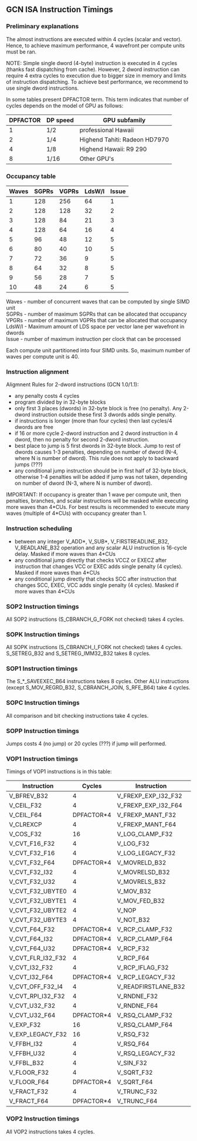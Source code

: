 ## GCN ISA Instruction Timings

### Preliminary explanations

The almost instructions are executed within 4 cycles (scalar and vector). Hence, to
achieve maximum performance, 4 wavefront per compute units must be ran.

NOTE: Simple single dword (4-byte) instruction is executed in 4 cycles (thanks fast
dispatching from cache). However, 2 dword instruction can require 4 extra cycles
to execution due to bigger size in memory and limits of instruction dispatching.
To achieve best performance, we recommend to use single dword instructions.

In some tables present DPFACTOR term. This term indicates that number of cycles depends
on the model of GPU as follows:

 DPFACTOR     | DP speed | GPU subfamily
--------------|----------|----------------------------
 1            | 1/2      | professional Hawaii
 2            | 1/4      | Highend Tahiti: Radeon HD7970
 4            | 1/8      | Highend Hawaii: R9 290
 8            | 1/16     | Other GPU's
 

### Occupancy table

Waves | SGPRs | VGPRs | LdsW/I | Issue
------|-------|-------|--------|---------
1     | 128   | 256   | 64     | 1
2     | 128   | 128   | 32     | 2
3     | 128   | 84    | 21     | 3
4     | 128   | 64    | 16     | 4
5     | 96    | 48    | 12     | 5
6     | 80    | 40    | 10     | 5
7     | 72    | 36    | 9      | 5
8     | 64    | 32    | 8      | 5
9     | 56    | 28    | 7      | 5
10    | 48    | 24    | 6      | 5

Waves - number of concurrent waves that can be computed by single SIMD unit  
SGPRs - number of maximum SGPRs that can be allocated that occupancy  
VPGRs - number of maximum VGPRs that can be allocated that occupancy  
LdsW/I - Maximum amount of LDS space per vector lane per wavefront in dwords  
Issue - number of maximum instruction per clock that can be processed  

Each compute unit partitioned into four SIMD units. So, maximum number of waves per
compute unit is 40.

### Instruction alignment

Aligmnent Rules for 2-dword instructions (GCN 1.0/1.1):

* any penalty costs 4 cycles
* program divided by in 32-byte blocks
* only first 3 places (dwords) in 32-byte block is free (no penalty). Any 2-dword
instruction outside these first 3 dwords adds single penalty.
* if instructions is longer (more than four cycles) then last cycles/4 dwords are free
* if 16 or more cycle 2-dword instruction and 2 dword instruction in 4 dword, then
no penalty for second 2-dword instruction.
* best place to jump is 5 first dwords in 32-byte block. Jump to rest of dwords causes
1-3 penalties, depending on number of dword (N-4, where N is number of dword). This rule
does not apply to backward jumps (???)
* any conditional jump instruction should be in first half of 32-byte block, otherwise
1-4 penalties will be added if jump was not taken, depending on number of dword
(N-3, where N is number of dword).

IMPORTANT: If occupancy is greater than 1 wave per compute unit, then penalties,
branches, and scalar instructions will be masked while executing
more waves than 4\*CUs. For best results is recommended to execute many waves
(multiple of 4\*CUs) with occupancy greater than 1.

### Instruction scheduling

* between any integer V_ADD\*, V_SUB\*, V_FIRSTREADLINE_B32, V_READLANE_B32 operation
and any scalar ALU instruction is 16-cycle delay. Masked if more waves than 4*CUs
* any conditional jump directly that checks VCCZ or EXECZ after instruction that changes
VCC or EXEC adds single penalty (4 cycles). Masked if more waves than 4*CUs
* any conditional jump directly that checks SCC after instruction that changes SCC,
EXEC, VCC adds single penalty (4 cycles). Masked if more waves than 4*CUs

### SOP2 Instruction timings

All SOP2 instructions (S_CBRANCH_G_FORK not checked) takes 4 cycles.

### SOPK Instruction timings

All SOPK instructions (S_CBRANCH_I_FORK  not checked) takes 4 cycles.
S_SETREG_B32 and S_SETREG_IMM32_B32 takes 8 cycles.
 
### SOP1 Instruction timings

The S_*_SAVEEXEC_B64 instructions takes 8 cycles. Other ALU instructions (except
S_MOV_REGRD_B32, S_CBRANCH_JOIN, S_RFE_B64) take 4 cycles.

### SOPC Instruction timings

All comparison and bit checking instructions take 4 cycles.

### SOPP Instruction timings

Jumps costs 4 (no jump) or 20 cycles (???) if jump will performed.

### VOP1 Instruction timings

Timings of VOP1 instructions is in this table:

 Instruction           | Cycles        | Instruction           | Cycles
-----------------------|---------------|-----------------------|---------------
 V_BFREV_B32           | 4             | V_FREXP_EXP_I32_F32   | 4
 V_CEIL_F32            | 4             | V_FREXP_EXP_I32_F64   | DPFACTOR*4
 V_CEIL_F64            | DPFACTOR*4    | V_FREXP_MANT_F32      | 4
 V_CLREXCP             | 4             | V_FREXP_MANT_F64      | DPFACTOR*4
 V_COS_F32             | 16            | V_LOG_CLAMP_F32       | 16
 V_CVT_F16_F32         | 4             | V_LOG_F32             | 16
 V_CVT_F32_F16         | 4             | V_LOG_LEGACY_F32      | 16
 V_CVT_F32_F64         | DPFACTOR*4    | V_MOVRELD_B32         | 4
 V_CVT_F32_I32         | 4             | V_MOVRELSD_B32        | 4
 V_CVT_F32_U32         | 4             | V_MOVRELS_B32         | 4
 V_CVT_F32_UBYTE0      | 4             | V_MOV_B32             | 4
 V_CVT_F32_UBYTE1      | 4             | V_MOV_FED_B32         | 4
 V_CVT_F32_UBYTE2      | 4             | V_NOP                 | 4
 V_CVT_F32_UBYTE3      | 4             | V_NOT_B32             | 4
 V_CVT_F64_F32         | DPFACTOR*4    | V_RCP_CLAMP_F32       | 16
 V_CVT_F64_I32         | DPFACTOR*4    | V_RCP_CLAMP_F64       | DPFACTOR*8
 V_CVT_F64_U32         | DPFACTOR*4    | V_RCP_F32             | 16
 V_CVT_FLR_I32_F32     | 4             | V_RCP_F64             | DPFACTOR*8
 V_CVT_I32_F32         | 4             | V_RCP_IFLAG_F32       | 16
 V_CVT_I32_F64         | DPFACTOR*4    | V_RCP_LEGACY_F32      | 16
 V_CVT_OFF_F32_I4      | 4             | V_READFIRSTLANE_B32   | 4
 V_CVT_RPI_I32_F32     | 4             | V_RNDNE_F32           | 4
 V_CVT_U32_F32         | 4             | V_RNDNE_F64           | DPFACTOR*4
 V_CVT_U32_F64         | DPFACTOR*4    | V_RSQ_CLAMP_F32       | 16
 V_EXP_F32             | 16            | V_RSQ_CLAMP_F64       | DPFACTOR*8
 V_EXP_LEGACY_F32      | 16            | V_RSQ_F32             | 16
 V_FFBH_I32            | 4             | V_RSQ_F64             | DPFACTOR*8
 V_FFBH_U32            | 4             | V_RSQ_LEGACY_F32      | 16
 V_FFBL_B32            | 4             | V_SIN_F32             | 16
 V_FLOOR_F32           | 4             | V_SQRT_F32            | 16
 V_FLOOR_F64           | DPFACTOR*4    | V_SQRT_F64            | DPFACTOR*8
 V_FRACT_F32           | 4             | V_TRUNC_F32           | 4
 V_FRACT_F64           | DPFACTOR*4    | V_TRUNC_F64           | DPFACTOR*4

### VOP2 Instruction timings

All VOP2 instructions takes 4 cycles.

